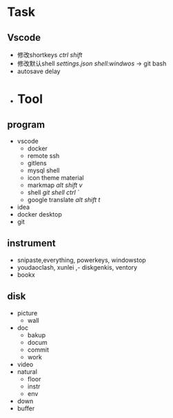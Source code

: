 # Task

## Vscode

- 修改shortkeys  *ctrl shift*  
- 修改默认shell  *settings.json*  *shell:windwos*  -> git bash
- autosave  delay
- # Tool

## program

- vscode
  - docker
  - remote ssh
  - gitlens
  - mysql shell
  - icon theme material
  - markmap  *alt shift v*
  - shell   *git shell ctrl `*
  - google translate *alt shift t*
- idea
- docker desktop
- git

## instrument

- snipaste,everything, powerkeys, windowstop
- youdaoclash, xunlei ,- diskgenkis, ventory
- bookx 

## disk

- picture
  - wall
- doc
  - bakup
  - docum
  - commit
  - work
- video
- natural
  - floor
  - instr
  - env
- down
- buffer